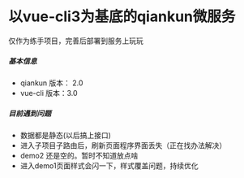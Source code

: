# 以vue-cli3为基底的qiankun微服务
仅作为练手项目，完善后部署到服务上玩玩

##### 基本信息

* qiankun 版本： 2.0
* vue-cli 版本：3.0

##### 目前遇到问题
* 数据都是静态(以后搞上接口)
* 进入子项目子路由后，刷新页面程序界面丢失（正在找办法解决）
* demo2 还是空的。暂时不知道放点啥
* 进入demo1页面样式会闪一下，样式覆盖问题，持续优化 